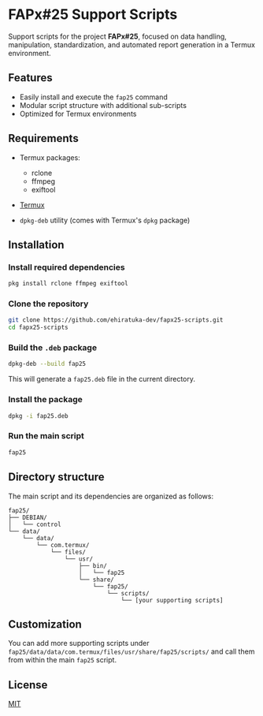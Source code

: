 # FAPx#25 Support Scripts

Support scripts for the project **FAPx#25**, focused on data handling, manipulation, standardization, and automated report generation in a Termux environment.

## Features

- Easily install and execute the `fap25` command  
- Modular script structure with additional sub-scripts  
- Optimized for Termux environments

## Requirements

- Termux packages:
  - rclone
  - ffmpeg
  - exiftool

- [Termux](https://f-droid.org/packages/com.termux/)
- `dpkg-deb` utility (comes with Termux's `dpkg` package)

## Installation

### Install required dependencies

```bash
pkg install rclone ffmpeg exiftool
```

### Clone the repository

```bash
git clone https://github.com/ehiratuka-dev/fapx25-scripts.git
cd fapx25-scripts
```

### Build the `.deb` package

```bash
dpkg-deb --build fap25
```

This will generate a `fap25.deb` file in the current directory.

### Install the package

```bash
dpkg -i fap25.deb
```

### Run the main script

```bash
fap25
```

## Directory structure

The main script and its dependencies are organized as follows:

```text
fap25/
├── DEBIAN/
│   └── control
└── data/
    └── data/
        └── com.termux/
            └── files/
                └── usr/
                    ├── bin/
                    │   └── fap25
                    └── share/
                        └── fap25/
                            └── scripts/
                                └── [your supporting scripts]
```

## Customization

You can add more supporting scripts under `fap25/data/data/com.termux/files/usr/share/fap25/scripts/` and call them from within the main `fap25` script.

## License

[MIT](LICENSE)
